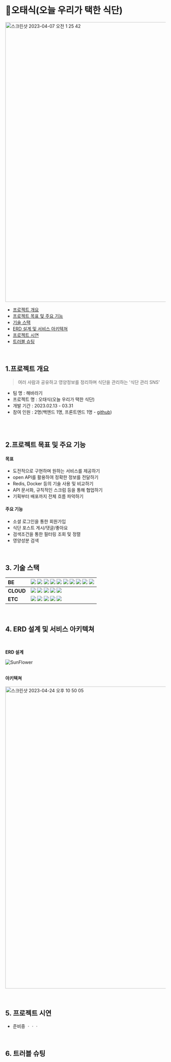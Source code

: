 # 🌼오태식(오늘 우리가 택한 식단)
<img width="880" alt="스크린샷 2023-04-07 오전 1 25 42" src="https://user-images.githubusercontent.com/101540771/230439621-d339f015-d7e4-4135-9b48-cded6400c87a.png">
</br>

- [프로젝트 개요](##1.프로젝트-개요)
- [프로젝트 목표 및 주요 기능](#2.-프로젝트-목-및-주요-기능)
- [기술 스택](#3.기술-스택)
- [ERD 설계 및 서비스 아키텍쳐](#4.ERD-설계-및-서비스-아키텍쳐)
- [프로젝트 시연](#5.프로젝트-시연)
- [트러블 슈팅](#6.트러블-슈팅)

</br>

## 1.프로젝트 개요
> 여러 사람과 공유하고 영양정보를 정리하며 식단을 관리하는 '식단 관리 SNS'
- 팀 명 : 해바라기
- 프로젝트 명 : 오태식(오늘 우리가 택한 식단)
- 개발 기간 : 2023.02.13 - 03.31
- 참여 인원 : 2명(백엔드 1명, 프론트엔드 1명 - [github](https://github.com/hoinlee-moi/sunFlower))
</br>
</br>

## 2.프로젝트 목표 및 주요 기능
#### 목표
- 도전적으로 구현하며 원하는 서비스를 제공하기
- open API를 활용하여 정확한 정보를 전달하기
- Redis, Docker 등의 기술 사용 및 비교하기
- API 문서화, 규칙적인 스크럼 등을 통해 협업하기
- 기획부터 배포까지 전체 흐름 파악하기

#### 주요 기능
- 소셜 로그인을 통한 회원가입
- 식단 포스트 게시/댓글/좋아요
- 검색조건을 통한 필터링 조회 및 정렬
- 영양성분 검색
</br>

## 3. 기술 스택
  | **BE** | <img src="https://img.shields.io/badge/java-007396?style=for-the-badge&logo=java&logoColor=white"> <img src="https://img.shields.io/badge/spring boot-6DB33F?style=for-the-badge&logo=springboot&logoColor=white"> <img src="https://img.shields.io/badge/gradle-02303A?style=for-the-badge&logo=gradle&logoColor=white"> <img src="https://img.shields.io/badge/mysql-4479A1?style=for-the-badge&logo=mysql&logoColor=white"> <img src="https://img.shields.io/badge/Spring Data JPA-7A1FA2?style=for-the-badge&logo=Spring Data JPA&logoColor=white"> <img src="https://img.shields.io/badge/Docker-2496ED?style=for-the-badge&logo=Docker&logoColor=white"/> <img src="https://img.shields.io/badge/spring security-6DB33F?style=for-the-badge&logo=springsecurity&logoColor=white"/> <img src="https://img.shields.io/badge/redis-DC382D?style=for-the-badge&logo=redis&logoColor=white"/>  <img src="https://img.shields.io/badge/JWT-black?style=for-the-badge&logo=JSON%20web%20tokens"> <img src="https://img.shields.io/badge/hibernate-59666C?style=for-the-badge&logo=hibernate&logoColor=white"/>|
  | :--- | :---- |
  | **CLOUD** | <img src="https://img.shields.io/badge/Amazon AWS-232F32?style=for-the-badge&logo=Amazon%20AWS&logoColor=white"/> <img src="https://img.shields.io/badge/Amazon S3-569A31?style=for-the-badge&logo=Amazon%20S3&logoColor=white"/>  <img src="https://img.shields.io/badge/Amazon EC2-FF9900?style=for-the-badge&logo=Amazon%20EC2&logoColor=white"/> <img src="https://img.shields.io/badge/Amazon RDS-527FFF?style=for-the-badge&logo=Amazon%20RDS&logoColor=white"/> <img src="https://img.shields.io/badge/Amazon ECR-FF9900?style=for-the-badge&logo=Amazon%20ECS&logoColor=white"/> |
  | **ETC** | <img src="https://img.shields.io/badge/Git-F05032?style=for-the-badge&logo=Git&logoColor=white"/> <img src="https://img.shields.io/badge/github-181717?style=for-the-badge&logo=github&logoColor=white"> <img src="https://img.shields.io/badge/Notion-000000?style=for-the-badge&logo=Notion&logoColor=white"/> <img src="https://img.shields.io/badge/swagger-85EA2D?style=for-the-badge&logo=swagger&logoColor=white"/> <img src="https://img.shields.io/badge/github actions-2088FF?style=for-the-badge&logo=github actions&logoColor=white"/>|
</br>

## 4. ERD 설계 및 서비스 아키텍쳐
</br>

**ERD 설계**

![SunFlower](https://user-images.githubusercontent.com/101540771/229546930-428cfaa0-91f4-40f6-a6cf-efc00a347220.png)
</br>
</br>

**아키텍쳐**
</br>
</br>
<img width="950" alt="스크린샷 2023-04-24 오후 10 50 05" src="https://user-images.githubusercontent.com/101540771/234018027-dc066820-9d92-4e8f-b04e-b1bde137690a.png">

</br>

## 5. 프로젝트 시연
- 준비중 ㆍㆍㆍ
</br>

## 6. 트러블 슈팅
</br>

